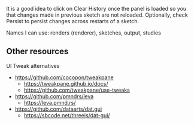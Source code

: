 It is a good idea to click on Clear History once the panel is loaded so you that changes made in previous sketch are not reloaded. Optionally, check Persist to persist changes across restarts of a sketch.

Names I can use: renders (renderer), sketches, output, studies

## Other resources

UI Tweak alternatives

- https://github.com/cocopon/tweakpane
  - https://tweakpane.github.io/docs/
  - https://github.com/tweakpane/use-tweaks
- https://github.com/pmndrs/leva
  - https://leva.pmnd.rs/
- https://github.com/dataarts/dat.gui
  - https://sbcode.net/threejs/dat-gui/
